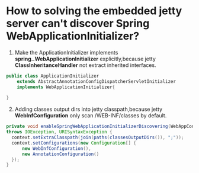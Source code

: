 # How to solving the embedded jetty server can't discover Spring WebApplicationInitializer?
 
1. Make the ApplicationInitializer implements **spring..WebApplicationInitializer** explicitly,because jetty **ClassInheritanceHandler** not extract inherited interfaces.  
 
```java
public class ApplicationInitializer 
    extends AbstractAnnotationConfigDispatcherServletInitializer
    implements WebApplicationInitializer{
  
}
``` 

2. Adding classes output dirs into jetty classpath,because jetty **WebInfConfiguration** only scan /WEB-INF/classes by default.

```java
private void enableSpringWebApplicationInitializerDiscovering(WebAppContext context) 
throws IOException, URISyntaxException {
  context.setExtraClasspath(join(paths(classesOutputDirs()), ";"));
  context.setConfigurations(new Configuration[] {
      new WebInfConfiguration(),
      new AnnotationConfiguration()
  });
}
```
